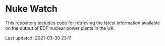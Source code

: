 # Nuke Watch

This repository includes code for retrieving the latest information available on the output of EDF nuclear power plants in the UK.

Last updated: 2021-03-30 23:11